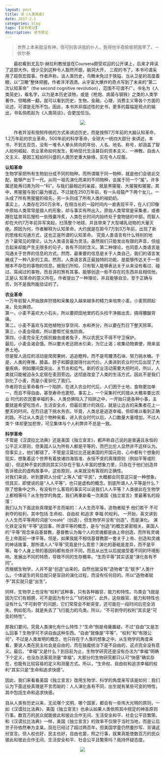 ```yaml
---
layout: post
title: 读《人类简史》   
date: 2017-2-1
categories: blog
tags: [读书笔记]
description: 读书笔记
---
```


> 世界上本来就没有神，但可别告诉我的仆人，免得他半夜偷偷把我宰了。－伏尔泰

&emsp;&emsp;最初看到尤瓦尔·赫拉利教授是在Coursera颇受欢迎的公开课上，后来才拜读了这部大作。很少见到这种令人豁然开朗，脑洞大开，
三观的书了。本书可谓采用了超恢宏叙事。作者声称，谈人类历史，鸟瞰未免过于狭隘，当从卫星的高度着眼，以“卫瞰”整体把握。作者洋洋洒洒，从宇宙大爆炸的奇点写到了未来的“第二次认知革命”（the second cognitive revolution），范围不可谓不广。书名为《人类简史》，看名字，以为是本历史读物，或是《枪炮、病菌与钢铁》之类的人类学著作，但略微一翻，就可以看到历史，生物，金融，心理，消费主义等各个方面的论述，可谓是无所不包。因此，本书并非描述性的史书，更多的篇幅是观点的输出，书名倘若起为《人类简谈》，会更加恰当。

<center><img src="https://raw.githubusercontent.com/whuhan2013/ImageRepertory/master/blog/blog30.jpg"></center>      

&emsp;&emsp;作者并没有按照传统的方式来讲述历史，而是按照7万年前的大脑认知革命，1.2万年前的农业革命，500年前的科学革命，全球大一统四大部分
来讲述，本书，不到五百页，没有一堆令人晕头转向的年份、人名、地名、称号，却涵盖了智人如何崛起、农业革命如何发生，影响现代生活甚巨的资本主义、一神教、自由人文主义、基因工程如何兴盛的人类历史重大脉络，实在令人叹服。       

**认知革命**            
生物学家把所有生物划分成不同的物种。而所谓属于同一物种，就是他们会彼此交配，能够产出下一代。从同一祖先演化而来的不同物种，会属于同一个“属”。许多属还能再归类为同一“科”。与我们最相近的亲戚，就是黑猩猩、大猩猩和猩猩。其中，黑猩猩与我们最为接近。不过就在250万年前，有一头母猿产下两个女儿，一头成了所有黑猩猩的祖先，另一头则成了所有人类的祖奶奶。            
事实上，人类存在250万余年，在相当长的一段时间内一直表现平平，在人们印像中原始人类常常是猎人的形象，却与事实有所出入，原始人类常常是采集者，或者
跟在猛兽背后搜检一些残羹冷炙，人类在长时间内始终处于食物链的中部。而智人却在大约7万年前异军突起，扫荡整个地球，并且带来了大型哺乳动物的大量灭绝。原因为何，作者解释为认知革命，大约就是在距今7万到3万年前，出现了新的思维和沟通方式，这也正是所谓的认知革命。 究竟人类语言有什么特别的地方？最常见的理论，认为人类语言最为灵活。虽然我们只能发出有限的声音，但组合起来却能产生无限多的句子，各有不同的含义。第二种理论，也同意人类语言是沟通关于世界的信息的方式。然而，最重要的信息是关于人类自己，我们的语言发展成了一种八卦的工具。然而，人类语言真正最独特的功能，是能够传达关于一些根本不存在的事物的信息。据我们所知，只有智人能够表达关于从来没有看过、碰过、耳闻过的事物，而且讲的煞有其事。能够创造一些不存在的东西并且相信他，正是认
知革命的意义所在。作者提出了一种理论，并且能够自洽，至于正确与否，则不是我所能验证的了。      

**农业革命**             
一万年前智人开始放弃狩猎和采集投入越来越多的精力来培育小麦。小麦照顾起来，处处麻烦。        
第一，小麦不喜欢大小石头，所以要把田地里的石头捡干净搬出去，搞得腰酸背痛。        
第二，小麦不喜欢与其他植物分享空间、水和养分，所以要在烈日下整天除草。        
第三，小麦会得病，所以要帮忙驱虫防病。        
第四，小麦完全无力抵抗蝗虫或者兔子，所以农民又不得不守卫保护。         
最后，小麦会渴会饿。所以要大老远把水引来，为它止渴；收集动物粪便，用来滋养土地。             
但是智人适应的活动是爬爬果树、追追瞪羚，而不是弯腰清石块、努力挑水桶。于是，人类的脊推、膝盖、脖子和脚底就得付出代价。人类进到农业时代后出现了大量疾病，例如腰间盘突出、关节炎和疝气。新的农业活动需要大把时间，所以，人类就只能被迫永久定居在麦田旁边。这彻底改变了人类的生活方式。因此不是我们驯化了小麦，而是小麦驯化了我们。            
作者将农业革命看作一个陷阱，在进入农业时代后，人们困于士地，食物更加单一，而且不得自由，甚至寿命也更短。事实上，一个采集时代的猎从大概率要比农业
时代的农民要幸福的多。人类仿佛陷入了陷阱之中，一开始只是各种小事，主要就是希望吃饱点，生活安全点，但最后累计的效应，就是让远古的采集者花上一整天的时间，在烈日底下挑水务农。毕竟，人类总是追逐幸福，但却难以看到正确的路。不过从人类这个物种来看，进入农业时代以后，人口数量大量增加，不过人类个
体却更加悲惨，可见集体与个人利弊并不总是一致。     

**科学革命**          
不管是《汉谟拉比法典》还是美国《独立宣言》，都声称自己说的是普遍且永恒的公平正义原则，但美国人认为所有人都是平等的，而巴比伦人显然并不这样认为。但事实上，他们都错了。不管是汉莫拉比还是美国的开国元勋，心中都有个想象的现实，想象着这个世界有着放诸四海皆准、永恒不变的真理原则（例如平等或阶级），但这种不变的原则其实只存在于智人丰富的想象力里，只存在于他们创造并告诉彼此的虚构故事中。这些原则，从来就没有客观的正确性。       
对我们来说，听到要把人分成“上等人”或“平民”，大概都会同意这只是一种想象。但其实，即使说的是“人人平等”，也只是虚构的概念。到底所谓人人平等是什么？除了想象中之外，有没有什么客观的事实可以说我们人人平等？人类彼此在生物学上都相等吗？从生物学的角度，我们再重新看一次美国《独立宣言》里最著名的段落：       
我们认为下面这些真理是不言而喻的：人人生而平等，造物者赋予 他们若干 不可剥夺的权利，其中包括 生命权、自由权 和追求 幸福 的权利。
一开始，英文讲到人人生而平等用的词是“create”（创造），但生物学并没有“创造”，而是演化。 演化铁定没有“平等”这回事，所谓平等的概念，是与“创造”的概念紧密相关。美国人的“平等”观念来自基督教，基督教认为每个人的灵魂都是由上帝创造，而所有灵魂在上帝面前一律平等。但是，如果我能不相信基督教那一套关于上帝、创造和灵魂的神话故事，那所谓人人“平等”究竟是什么意思？演化的基础是差异，而不是平等。每个人身上带的基因码都有些许不同，而且从出生以后就接受着不同的环境影响，发展出不同的特质，导致不同的生存概率。“生而平等”其实该是“演化各有不同”。            
而根据生物学，人并不是“创造”出来的，自然也就没有“造物者”去“赋予”人类什么。个体诞生的背后就只是盲目的演化过程，而没有任何目的。所以“造物者赋予”其实就只是“出生”。

同样，生物学上也没有“权利”这种事，只有各种器官、能力和特性。鸟类会飞就是因为它们有翅膀，可不是因为有什么“飞的权利”。此外，这些器官、能力和特性也没有什么“不可剥夺”的问题，它们常常会不断突变，还可能在一段时间后完全消失。例如鸵鸟，就是失去了飞行能力的鸟类。所以，“不可剥夺的权利”其实是“可变的特性”。

那我们要问，究竟人类演化有什么特性？“生命”倒是毋庸置疑，不过“自由”又是怎么回事？生物学可不讲自由这种东西。“自由”就像是“平等”、“权利”和“有限公司”，不过是人类发明的概念，也只存在于人类的想象之中。从生物学的角度来看，要说人类在民主社会是自由的，而在独裁统治下是不自由的，这点完全没有意义。最后，“幸福”又是什么？到目前为止，生物学研究还是没有办法为“幸福”明确下个定义，也没办法客观测量“幸福”。大部分的生物研究都只认可“快感”确实存在，也能有比较容易的定义和测量方式。所以，“生命权、自由权和追求幸福的权利”其实只是“生命和追求快感”。

因此，我们来看看美国《独立宣言》改用生物学、科学的角度来写该是如何：我们认为下面这些真理是不言而喻的：人人演化各有不同，出生就有某些可变的特性，其中包括生命和追求快感。           

自从人类有历史以来，无论哪个文明，哪个国家，都会有一些伟大光明的原则，一如《汉谟拉比法典》，美国《独立宣言》也承认如果人类依照其中规定的神圣原则行事，数百万的民众就能彼此和彼此合作无间、生活安全和平、社会公平且繁荣。和《汉谟拉比法典》一样，美国《独立宣言》的效率不仅限于当时当地，而是让后世子孙依然奉为圭臬。现在已经过了超过两百年，但美国学童仍然要抄写、背诵这份宣言。但人权也好，民主也好，自由也罢，照之行事，就果真能使数百万的民众彼此和彼此合作无间、生活安全和平、社会公平且繁荣吗？我持怀疑态度。            



<center><img src="https://raw.githubusercontent.com/whuhan2013/ImageRepertory/master/blog/blog31.png"></center>      
